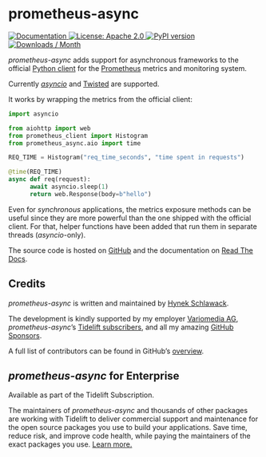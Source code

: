 # prometheus-async

<a href="https://prometheus-async.readthedocs.io/en/stable/">
   <img src="https://img.shields.io/badge/Docs-Read%20The%20Docs-black" alt="Documentation" />
</a>
<a href="https://github.com/hynek/prometheus-async/blob/main/LICENSE">
   <img src="https://img.shields.io/badge/license-Apache--2.0-C06524" alt="License: Apache 2.0" />
</a>
<a href="https://pypi.org/project/prometheus-async/">
   <img src="https://img.shields.io/pypi/v/prometheus-async" alt="PyPI version" />
</a>
<a href="https://pepy.tech/project/prometheus-async">
   <img src="https://static.pepy.tech/personalized-badge/prometheus-async?period=month&amp;units=international_system&amp;left_color=grey&amp;right_color=blue&amp;left_text=Downloads%20/%20Month" alt="Downloads / Month" />
</a>

<!-- teaser-begin -->

*prometheus-async* adds support for asynchronous frameworks to the official [Python client](https://github.com/prometheus/client_python) for the [Prometheus](https://prometheus.io/) metrics and monitoring system.

Currently [*asyncio*](https://docs.python.org/3/library/asyncio.html) and [Twisted](https://twisted.org) are supported.

It works by wrapping the metrics from the official client:

```python
import asyncio

from aiohttp import web
from prometheus_client import Histogram
from prometheus_async.aio import time

REQ_TIME = Histogram("req_time_seconds", "time spent in requests")

@time(REQ_TIME)
async def req(request):
      await asyncio.sleep(1)
      return web.Response(body=b"hello")
```


Even for *synchronous* applications, the metrics exposure methods can be useful since they are more powerful than the one shipped with the official client.
For that, helper functions have been added that run them in separate threads (*asyncio*-only).

The source code is hosted on [GitHub](https://github.com/hynek/prometheus-async) and the documentation on [Read The Docs](https://prometheus-async.readthedocs.io/).


## Credits

*prometheus-async* is written and maintained by [Hynek Schlawack](https://hynek.me/).

The development is kindly supported by my employer [Variomedia AG](https://www.variomedia.de/), *prometheus-async*’s [Tidelift subscribers][TL], and all my amazing [GitHub Sponsors](https://github.com/sponsors/hynek).

A full list of contributors can be found in GitHub’s [overview](https://github.com/hynek/prometheus-async/graphs/contributors).


## *prometheus-async* for Enterprise

Available as part of the Tidelift Subscription.

The maintainers of *prometheus-async* and thousands of other packages are working with Tidelift to deliver commercial support and maintenance for the open source packages you use to build your applications.
Save time, reduce risk, and improve code health, while paying the maintainers of the exact packages you use.
[Learn more.][TL]

[TL]: https://tidelift.com/subscription/pkg/pypi-prometheus-async?utm_source=pypi-prometheus-async&utm_medium=referral&utm_campaign=enterprise
